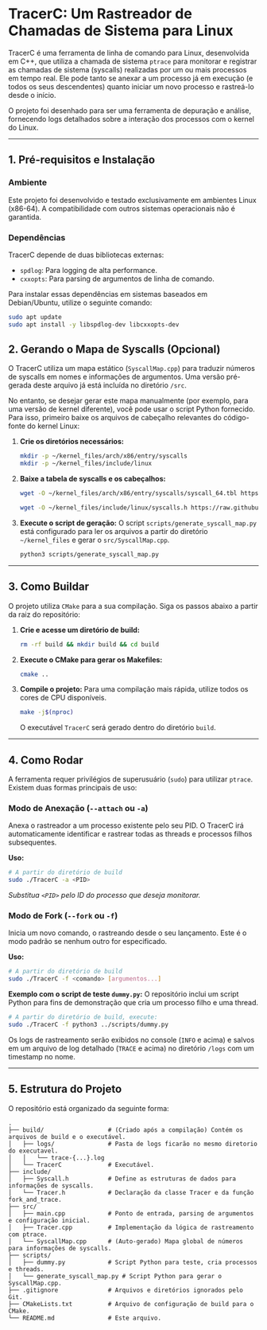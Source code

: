 # TracerC: Um Rastreador de Chamadas de Sistema para Linux

TracerC é uma ferramenta de linha de comando para Linux, desenvolvida em C++, que utiliza a chamada de sistema `ptrace`
para monitorar e registrar as chamadas de sistema (syscalls) realizadas por um ou mais processos em tempo real. Ele pode
tanto se anexar a um processo já em execução (e todos os seus descendentes) quanto iniciar um novo processo e rastreá-lo
desde o início.

O projeto foi desenhado para ser uma ferramenta de depuração e análise, fornecendo logs detalhados sobre a interação dos
processos com o kernel do Linux.

---

## 1. Pré-requisitos e Instalação

### Ambiente

Este projeto foi desenvolvido e testado exclusivamente em ambientes Linux (x86-64). A compatibilidade com outros
sistemas operacionais não é garantida.

### Dependências

TracerC depende de duas bibliotecas externas:

- `spdlog`: Para logging de alta performance.
- `cxxopts`: Para parsing de argumentos de linha de comando.

Para instalar essas dependências em sistemas baseados em Debian/Ubuntu, utilize o seguinte comando:

```bash
sudo apt update
sudo apt install -y libspdlog-dev libcxxopts-dev
```

## 2. Gerando o Mapa de Syscalls (Opcional)

O TracerC utiliza um mapa estático (`SyscallMap.cpp`) para traduzir números de syscalls em nomes e informações de
argumentos. Uma versão pré-gerada deste arquivo já está incluída no diretório `/src`.

No entanto, se desejar gerar este mapa manualmente (por exemplo, para uma versão de kernel diferente), você pode usar o
script Python fornecido. Para isso, primeiro baixe os arquivos de cabeçalho relevantes do código-fonte do kernel Linux:

1. **Crie os diretórios necessários:**
   ```bash
   mkdir -p ~/kernel_files/arch/x86/entry/syscalls
   mkdir -p ~/kernel_files/include/linux
   ```

2. **Baixe a tabela de syscalls e os cabeçalhos:**
   ```bash
   wget -O ~/kernel_files/arch/x86/entry/syscalls/syscall_64.tbl https://raw.githubusercontent.com/torvalds/linux/master/arch/x86/entry/syscalls/syscall_64.tbl

   wget -O ~/kernel_files/include/linux/syscalls.h https://raw.githubusercontent.com/torvalds/linux/master/include/linux/syscalls.h
   ```

3. **Execute o script de geração:**
   O script `scripts/generate_syscall_map.py` está configurado para ler os arquivos a partir do diretório
   `~/kernel_files` e gerar o `src/SyscallMap.cpp`.
   ```bash
   python3 scripts/generate_syscall_map.py
   ```

---

## 3. Como Buildar

O projeto utiliza `CMake` para a sua compilação. Siga os passos abaixo a partir da raiz do repositório:

1. **Crie e acesse um diretório de build:**
   ```bash
   rm -rf build && mkdir build && cd build
   ```

2. **Execute o CMake para gerar os Makefiles:**
   ```bash
   cmake ..
   ```

3. **Compile o projeto:**
   Para uma compilação mais rápida, utilize todos os cores de CPU disponíveis.
   ```bash
   make -j$(nproc)
   ```
   O executável `TracerC` será gerado dentro do diretório `build`.

---

## 4. Como Rodar

A ferramenta requer privilégios de superusuário (`sudo`) para utilizar `ptrace`. Existem duas formas principais de uso:

### Modo de Anexação (`--attach` ou `-a`)

Anexa o rastreador a um processo existente pelo seu PID. O TracerC irá automaticamente identificar e rastrear todas as
threads e processos filhos subsequentes.

**Uso:**

```bash
# A partir do diretório de build
sudo ./TracerC -a <PID>
```

*Substitua `<PID>` pelo ID do processo que deseja monitorar.*

### Modo de Fork (`--fork` ou `-f`)

Inicia um novo comando, o rastreando desde o seu lançamento. Este é o modo padrão se nenhum outro for especificado.

**Uso:**

```bash
# A partir do diretório de build
sudo ./TracerC -f <comando> [argumentos...]
```

**Exemplo com o script de teste `dummy.py`:**
O repositório inclui um script Python para fins de demonstração que cria um processo filho e uma thread.

```bash
# A partir do diretório de build, execute:
sudo ./TracerC -f python3 ../scripts/dummy.py
```

Os logs de rastreamento serão exibidos no console (`INFO` e acima) e salvos em um arquivo de log detalhado (`TRACE` e
acima) no diretório `/logs` com um timestamp no nome.

---

## 5. Estrutura do Projeto

O repositório está organizado da seguinte forma:

```
.
├── build/                  # (Criado após a compilação) Contém os arquivos de build e o executável.
│   ├── logs/               # Pasta de logs ficarão no mesmo diretorio do executavel.
│   │   └── trace-{...}.log        
│   └── TracerC             # Executável.
├── include/
│   ├── Syscall.h           # Define as estruturas de dados para informações de syscalls.
│   └── Tracer.h            # Declaração da classe Tracer e da função fork_and_trace.
├── src/
│   ├── main.cpp            # Ponto de entrada, parsing de argumentos e configuração inicial.
│   ├── Tracer.cpp          # Implementação da lógica de rastreamento com ptrace.
│   └── SyscallMap.cpp      # (Auto-gerado) Mapa global de números para informações de syscalls.
├── scripts/
│   ├── dummy.py            # Script Python para teste, cria processos e threads.
│   └── generate_syscall_map.py # Script Python para gerar o SyscallMap.cpp.
├── .gitignore              # Arquivos e diretórios ignorados pelo Git.
├── CMakeLists.txt          # Arquivo de configuração de build para o CMake.
└── README.md               # Este arquivo.
```